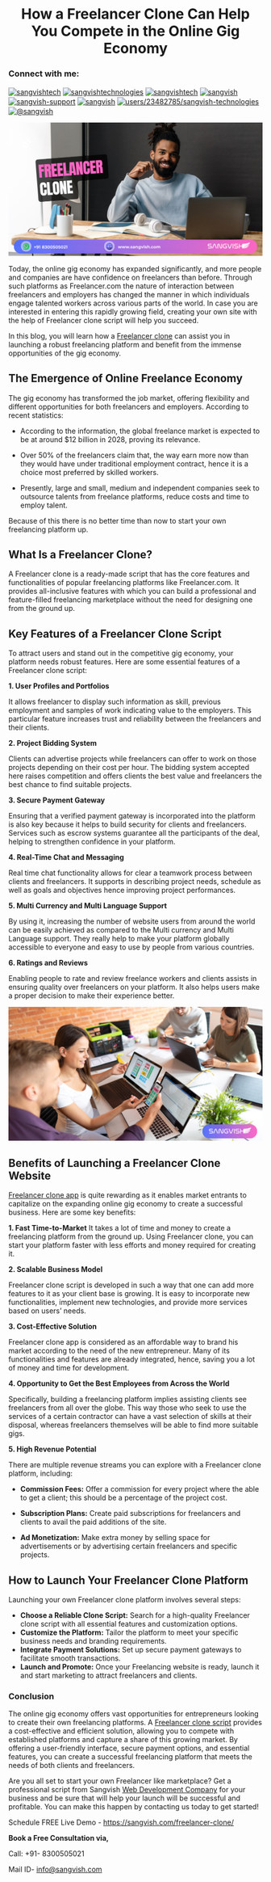 <h1 align="center"> How a Freelancer Clone Can Help You Compete in the Online Gig Economy </h1>
<h3 align="left">Connect with me:</h3>


<p align="left">
<a href="https://twitter.com/sangvishtech" target="blank"><img align="center" src="https://raw.githubusercontent.com/rahuldkjain/github-profile-readme-generator/master/src/images/icons/Social/twitter.svg" alt="sangvishtech" height="30" width="40" /></a>
<a href="https://fb.com/sangvishtechnologies" target="blank"><img align="center" src="https://raw.githubusercontent.com/rahuldkjain/github-profile-readme-generator/master/src/images/icons/Social/facebook.svg" alt="sangvishtechnologies" height="30" width="40" /></a>
<a href="https://instagram.com/sangvishtech" target="blank"><img align="center" src="https://raw.githubusercontent.com/rahuldkjain/github-profile-readme-generator/master/src/images/icons/Social/instagram.svg" alt="sangvishtech" height="30" width="40" /></a>
<a href="https://www.youtube.com/c/sangvish" target="blank"><img align="center" src="https://raw.githubusercontent.com/rahuldkjain/github-profile-readme-generator/master/src/images/icons/Social/youtube.svg" alt="sangvish" height="30" width="40" /></a>
<a href="https://codepen.io/sangvish-support" target="blank"><img align="center" src="https://raw.githubusercontent.com/rahuldkjain/github-profile-readme-generator/master/src/images/icons/Social/codepen.svg" alt="sangvish-support" height="30" width="40" /></a>
<a href="https://dev.to/sangvish" target="blank"><img align="center" src="https://raw.githubusercontent.com/rahuldkjain/github-profile-readme-generator/master/src/images/icons/Social/devto.svg" alt="sangvish" height="30" width="40" /></a>
<a href="https://stackoverflow.com/users/users/23482785/sangvish-technologies" target="blank"><img align="center" src="https://raw.githubusercontent.com/rahuldkjain/github-profile-readme-generator/master/src/images/icons/Social/stack-overflow.svg" alt="users/23482785/sangvish-technologies" height="30" width="40" /></a>
<a href="https://hashnode.com/@sangvish" target="blank"><img align="center" src="https://raw.githubusercontent.com/rahuldkjain/github-profile-readme-generator/master/src/images/icons/Social/hashnode.svg" alt="@sangvish" height="30" width="40" /></a> </p>




<div class="Box-sc-g0xbh4-0 iIZCet"><img alt=“freelanceclone.png" src="https://github.com/sangvishtechnologies/freelance-clone/blob/main/images/Freelance-clone.png" data-hpc="true" class="Box-sc-g0xbh4-0 kzRgrI"></div>  

Today, the online gig economy has expanded significantly, and more people and companies are have confidence on freelancers than before. Through such platforms as Freelancer.com the nature of interaction between freelancers and employers has changed the manner in which individuals engage talented workers across various parts of the world. In case you are interested in entering this rapidly growing field, creating your own site with the help of Freelancer clone script will help you succeed. 

In this blog, you will learn how a [Freelancer clone](https://sangvish.com/freelancer-clone/) can assist you in launching a robust freelancing platform and benefit from the immense opportunities of the gig economy.

## The Emergence of Online Freelance Economy
The gig economy has transformed the job market, offering flexibility and different opportunities for both freelancers and employers. According to recent statistics:

* According to the information, the global freelance market is expected to be at around $12 billion in 2028, proving its relevance.

* Over 50% of the freelancers claim that, the way earn more now than they would have under traditional employment contract, hence it is a choice most preferred by skilled workers. 

* Presently, large and small, medium and independent companies seek to outsource talents from freelance platforms, reduce costs and time to employ talent.

Because of this there is no better time than now to start your own freelancing platform up.

## What Is a Freelancer Clone?
A Freelancer clone is a ready-made script that has the core features and functionalities of popular freelancing platforms like Freelancer.com. It provides all-inclusive features with which you can build a professional and feature-filled freelancing marketplace without the need for designing one from the ground up.

## Key Features of a Freelancer Clone Script
To attract users and stand out in the competitive gig economy, your platform needs robust features. Here are some essential features of a Freelancer clone script:

**1. User Profiles and Portfolios**

It allows freelancer to display such information as skill, previous employment and samples of work indicating value to the employers. This particular feature increases trust and reliability between the freelancers and their clients.

**2. Project Bidding System**

Clients can advertise projects while freelancers can offer to work on those projects depending on their cost per hour. The bidding system accepted here raises competition and offers clients the best value and freelancers the best chance to find suitable projects.

**3. Secure Payment Gateway**

Ensuring that a verified payment gateway is incorporated into the platform is also key because it helps to build security for clients and freelancers. Services such as escrow systems guarantee all the participants of the deal, helping to strengthen confidence in your platform.

**4. Real-Time Chat and Messaging**

Real time chat functionality allows for clear a teamwork process between clients and freelancers. It supports in describing project needs, schedule as well as goals and objectives hence improving project performances.

**5. Multi Currency and Multi Language Support**

By using it, increasing the number of website users from around the world can be easily achieved as compared to the Multi currency and Multi Language support. They really help to make your platform globally accessible to everyone and easy to use by people from various countries.

**6. Ratings and Reviews**

Enabling people to rate and review freelance workers and clients assists in ensuring quality over freelancers on your platform. It also helps users make a proper decision to make their experience better.

<div class="Box-sc-g0xbh4-0 iIZCet"><img alt=“freelanceclone.png" src="https://github.com/sangvishtechnologies/freelance-clone/blob/main/images/freelance-clone-script.png" data-hpc="true" class="Box-sc-g0xbh4-0 kzRgrI"></div>  

## Benefits of Launching a Freelancer Clone Website
[Freelancer clone app](https://sangvish.com/freelancer-clone/) is quite rewarding as it enables market entrants to capitalize on the expanding online gig economy to create a successful business. Here are some key benefits:

**1. Fast Time-to-Market**
It takes a lot of time and money to create a freelancing platform from the ground up. Using Freelancer clone, you can start your platform faster with less efforts and money required for creating it.

**2. Scalable Business Model**

Freelancer clone script is developed in such a way that one can add more features to it as your client base is growing. It is easy to incorporate new functionalities, implement new technologies, and provide more services based on users’ needs.

**3. Cost-Effective Solution**

Freelancer clone app is considered as an affordable way to brand his market according to the need of the new entrepreneur. Many of its functionalities and features are already integrated, hence, saving you a lot of money and time for development.

**4. Opportunity to Get the Best Employees from Across the World**

Specifically, building a freelancing platform implies assisting clients see freelancers from all over the globe. This way those who seek to use the services of a certain contractor can have a vast selection of skills at their disposal, whereas freelancers themselves will be able to find more suitable gigs.

**5. High Revenue Potential**

There are multiple revenue streams you can explore with a Freelancer clone platform, including:

* **Commission Fees:** Offer a commission for every project where the able to get a client; this should be a percentage of the project cost.

* **Subscription Plans:** Create paid subscriptions for freelancers and clients to avail the paid additions of the site.

* **Ad Monetization:** Make extra money by selling space for advertisements or by advertising certain freelancers and specific projects.

## How to Launch Your Freelancer Clone Platform
Launching your own Freelancer clone platform involves several steps:
* **Choose a Reliable Clone Script:** Search for a high-quality Freelancer clone script with all essential features and customization options.
* **Customize the Platform:** Tailor the platform to meet your specific business needs and branding requirements.
* **Integrate Payment Solutions:** Set up secure payment gateways to facilitate smooth transactions.
* **Launch and Promote:** Once your Freelancing website is ready, launch it and start marketing to attract freelancers and clients.
### Conclusion
The online gig economy offers vast opportunities for entrepreneurs looking to create their own freelancing platforms. A [Freelancer clone script](https://sangvish.com/freelancer-clone/) provides a cost-effective and efficient solution, allowing you to compete with established platforms and capture a share of this growing market. By offering a user-friendly interface, secure payment options, and essential features, you can create a successful freelancing platform that meets the needs of both clients and freelancers.

Are you all set to start your own Freelancer like marketplace? Get a professional script from Sangvish [Web Development Company](https://sangvish.com/) for your business and be sure that will help your launch will be successful and profitable. You can make this happen by contacting us today to get started!

Schedule FREE Live Demo - https://sangvish.com/freelancer-clone/ 

**Book a Free Consultation via,**

Call: +91- 8300505021

Mail ID-  [info@sangvish.com](mailto:info@sangvish.com)
